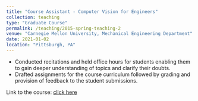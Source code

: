 ```yaml
---
title: "Course Assistant - Computer Vision for Engineers"
collection: teaching
type: "Graduate Course"
permalink: /teaching/2015-spring-teaching-2
venue: "Carnegie Mellon University, Mechanical Engineering Department"
date: 2021-01-02
location: "Pittsburgh, PA"
---
```


* Conducted recitations and held office hours for students enabling them to gain deeper understanding of topics and clarify their doubts.
* Drafted assignments for the course curriculum followed by grading and provision of feedback to the student submissions.

Link to the course: [click here](http://www.andrew.cmu.edu/course/24-678/)